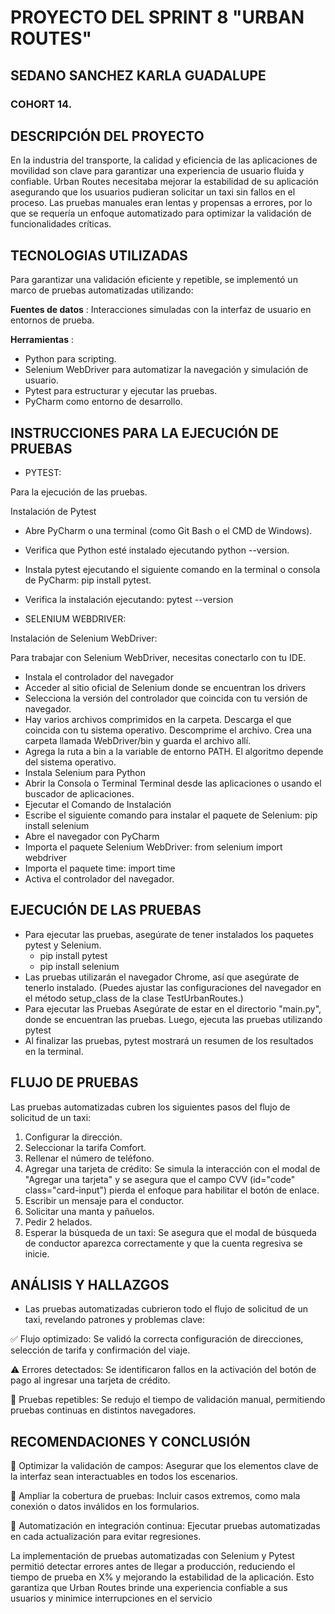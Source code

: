 ﻿# PROYECTO DEL SPRINT 8 "URBAN ROUTES"
## SEDANO SANCHEZ KARLA GUADALUPE 
### COHORT 14.

## DESCRIPCIÓN DEL PROYECTO
En la industria del transporte, la calidad y eficiencia de las aplicaciones de movilidad son clave para garantizar una experiencia de usuario fluida y confiable. Urban Routes necesitaba mejorar la estabilidad de su aplicación asegurando que los usuarios pudieran solicitar un taxi sin fallos en el proceso. Las pruebas manuales eran lentas y propensas a errores, por lo que se requería un enfoque automatizado para optimizar la validación de funcionalidades críticas.


## TECNOLOGIAS UTILIZADAS

Para garantizar una validación eficiente y repetible, se implementó un marco de pruebas automatizadas utilizando:

**Fuentes de datos** : 
Interacciones simuladas con la interfaz de usuario en entornos de prueba.

**Herramientas** :
- Python para scripting.
- Selenium WebDriver para automatizar la navegación y simulación de usuario.
- Pytest para estructurar y ejecutar las pruebas.
- PyCharm como entorno de desarrollo.

## INSTRUCCIONES PARA LA EJECUCIÓN DE PRUEBAS 

- PYTEST:

Para la ejecución de las pruebas.

Instalación de Pytest
- Abre PyCharm o una terminal (como Git Bash o el CMD de Windows).
- Verifica que Python esté instalado ejecutando python --version.
- Instala pytest ejecutando el siguiente comando en la terminal o consola de PyCharm: pip install pytest.
- Verifica la instalación ejecutando: pytest --version


- SELENIUM WEBDRIVER:

Instalación de Selenium WebDriver:

Para trabajar con Selenium WebDriver, necesitas conectarlo con tu IDE.

- Instala el controlador del navegador
- Acceder al sitio oficial de Selenium donde se encuentran los drivers
- Selecciona la versión del controlador que coincida con tu versión de navegador.
- Hay varios archivos comprimidos en la carpeta. Descarga el que coincida con tu sistema operativo.
Descomprime el archivo. Crea una carpeta llamada WebDriver/bin y guarda el archivo allí.
- Agrega la ruta a bin a la variable de entorno PATH. El algoritmo depende del sistema operativo.
- Instala Selenium para Python
- Abrir la Consola o Terminal Terminal desde las aplicaciones o usando el buscador de aplicaciones.
- Ejecutar el Comando de Instalación
- Escribe el siguiente comando para instalar el paquete de Selenium: pip install selenium
- Abre el navegador con PyCharm
- Importa el paquete Selenium WebDriver: from selenium import webdriver
- Importa el paquete time: import time
- Activa el controlador del navegador. 


## EJECUCIÓN DE LAS PRUEBAS 
* Para ejecutar las pruebas, asegúrate de tener instalados los paquetes pytest y Selenium. 
   - pip install pytest
   - pip install selenium
* Las pruebas utilizarán el navegador Chrome, así que asegúrate de tenerlo instalado.
  (Puedes ajustar las configuraciones del navegador en el método setup_class de la clase TestUrbanRoutes.)
* Para ejecutar las Pruebas Asegúrate de estar en el directorio "main.py", donde se encuentran las pruebas.
Luego, ejecuta las pruebas utilizando pytest
* Al finalizar las pruebas, pytest mostrará un resumen de los resultados en la terminal.

## FLUJO DE PRUEBAS 
Las pruebas automatizadas cubren los siguientes pasos del flujo de solicitud de un taxi:

1. Configurar la dirección.
2. Seleccionar la tarifa Comfort.
3. Rellenar el número de teléfono.
4. Agregar una tarjeta de crédito: Se simula la interacción con el modal de "Agregar una tarjeta" y se asegura que el 
campo CVV (id="code" class="card-input") pierda el enfoque para habilitar el botón de enlace.
5. Escribir un mensaje para el conductor.
6. Solicitar una manta y pañuelos.
7. Pedir 2 helados.
8. Esperar la búsqueda de un taxi: Se asegura que el modal de búsqueda de conductor aparezca correctamente y que la 
cuenta regresiva se inicie.

## ANÁLISIS Y HALLAZGOS 

* Las pruebas automatizadas cubrieron todo el flujo de solicitud de un taxi, revelando patrones y problemas clave:
  
✅ Flujo optimizado: Se validó la correcta configuración de direcciones, selección de tarifa y confirmación del viaje.

⚠️ Errores detectados: Se identificaron fallos en la activación del botón de pago al ingresar una tarjeta de crédito.

🔄 Pruebas repetibles: Se redujo el tiempo de validación manual, permitiendo pruebas continuas en distintos navegadores.


## RECOMENDACIONES Y CONCLUSIÓN

🔹 Optimizar la validación de campos: Asegurar que los elementos clave de la interfaz sean interactuables en todos los escenarios.

🔹 Ampliar la cobertura de pruebas: Incluir casos extremos, como mala conexión o datos inválidos en los formularios.

🔹 Automatización en integración continua: Ejecutar pruebas automatizadas en cada actualización para evitar regresiones.

La implementación de pruebas automatizadas con Selenium y Pytest permitió detectar errores antes de llegar a producción, reduciendo el tiempo de prueba en X% y mejorando la estabilidad de la aplicación. Esto garantiza que Urban Routes brinde una experiencia confiable a sus usuarios y minimice interrupciones en el servicio
